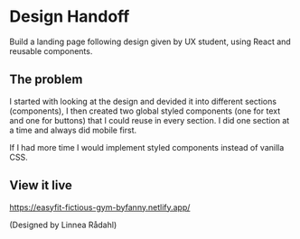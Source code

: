 # Design Handoff

Build a landing page following design given by UX student, using React and reusable components.

## The problem

I started with looking at the design and devided it into different sections (components), I then created two global styled components (one for text and one for buttons) that I could reuse in every section. I did one section at a time and always did mobile first.

If I had more time I would implement styled components instead of vanilla CSS.

## View it live

https://easyfit-fictious-gym-byfanny.netlify.app/

(Designed by Linnea Rådahl)

